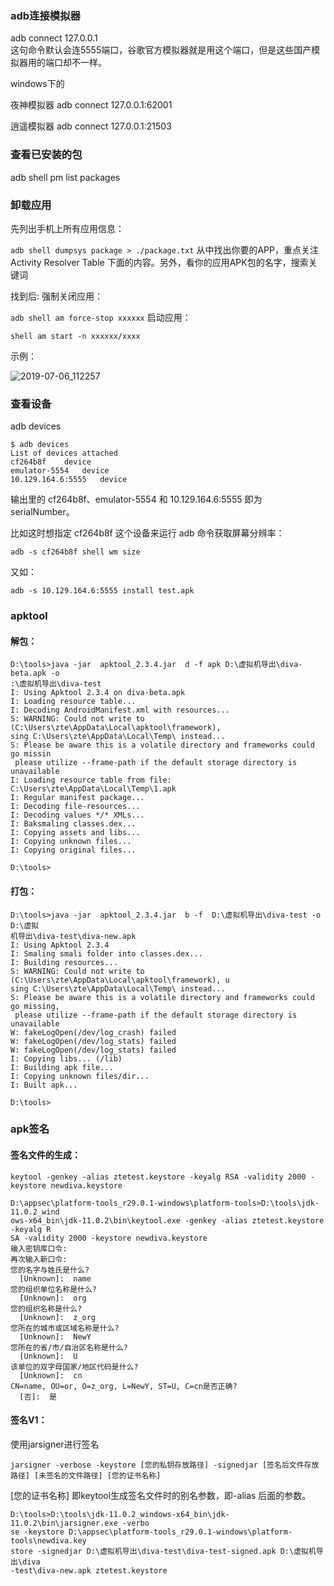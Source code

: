 ### adb连接模拟器    
adb connect 127.0.0.1    
这句命令默认会连5555端口，谷歌官方模拟器就是用这个端口，但是这些国产模拟器用的端口却不一样。    

windows下的    

夜神模拟器   adb connect 127.0.0.1:62001

逍遥模拟器 adb connect 127.0.0.1:21503

### 查看已安装的包

adb shell pm list packages

### 卸载应用
先列出手机上所有应用信息：

`adb shell dumpsys package > ./package.txt`
从中找出你要的APP，重点关注 Activity Resolver Table 下面的内容。另外，看你的应用APK包的名字，搜索关键词

找到后:
强制关闭应用：

`adb shell am force-stop xxxxxx`
启动应用：

`shell am start -n xxxxxx/xxxx`

示例：

![2019-07-06_112257](diva-images\2019-07-06_112257.jpg)

### 查看设备

adb devices

```
$ adb devices
List of devices attached
cf264b8f    device
emulator-5554   device
10.129.164.6:5555   device
```

输出里的 cf264b8f、emulator-5554 和 10.129.164.6:5555 即为 serialNumber。

比如这时想指定 cf264b8f 这个设备来运行 adb 命令获取屏幕分辨率：    

```
adb -s cf264b8f shell wm size
```

又如：    

```
adb -s 10.129.164.6:5555 install test.apk
```


### apktool
#### 解包：  
```
D:\tools>java -jar  apktool_2.3.4.jar  d -f apk D:\虚拟机导出\diva-beta.apk -o
:\虚拟机导出\diva-test
I: Using Apktool 2.3.4 on diva-beta.apk
I: Loading resource table...
I: Decoding AndroidManifest.xml with resources...
S: WARNING: Could not write to (C:\Users\zte\AppData\Local\apktool\framework),
sing C:\Users\zte\AppData\Local\Temp\ instead...
S: Please be aware this is a volatile directory and frameworks could go missin
 please utilize --frame-path if the default storage directory is unavailable
I: Loading resource table from file: C:\Users\zte\AppData\Local\Temp\1.apk
I: Regular manifest package...
I: Decoding file-resources...
I: Decoding values */* XMLs...
I: Baksmaling classes.dex...
I: Copying assets and libs...
I: Copying unknown files...
I: Copying original files...

D:\tools>
```
#### 打包：  
```
D:\tools>java -jar  apktool_2.3.4.jar  b -f  D:\虚拟机导出\diva-test -o D:\虚拟
机导出\diva-test\diva-new.apk
I: Using Apktool 2.3.4
I: Smaling smali folder into classes.dex...
I: Building resources...
S: WARNING: Could not write to (C:\Users\zte\AppData\Local\apktool\framework), u
sing C:\Users\zte\AppData\Local\Temp\ instead...
S: Please be aware this is a volatile directory and frameworks could go missing,
 please utilize --frame-path if the default storage directory is unavailable
W: fakeLogOpen(/dev/log_crash) failed
W: fakeLogOpen(/dev/log_stats) failed
W: fakeLogOpen(/dev/log_stats) failed
I: Copying libs... (/lib)
I: Building apk file...
I: Copying unknown files/dir...
I: Built apk...

D:\tools>
```
### apk签名 
#### 签名文件的生成：
`keytool -genkey -alias ztetest.keystore -keyalg RSA -validity 2000 -keystore newdiva.keystore`


```
D:\appsec\platform-tools_r29.0.1-windows\platform-tools>D:\tools\jdk-11.0.2_wind
ows-x64_bin\jdk-11.0.2\bin\keytool.exe -genkey -alias ztetest.keystore -keyalg R
SA -validity 2000 -keystore newdiva.keystore
输入密钥库口令:
再次输入新口令:
您的名字与姓氏是什么?
  [Unknown]:  name
您的组织单位名称是什么?
  [Unknown]:  org
您的组织名称是什么?
  [Unknown]:  z_org
您所在的城市或区域名称是什么?
  [Unknown]:  NewY
您所在的省/市/自治区名称是什么?
  [Unknown]:  U
该单位的双字母国家/地区代码是什么?
  [Unknown]:  cn
CN=name, OU=or, O=z_org, L=NewY, ST=U, C=cn是否正确?
  [否]:  是
```
#### 签名V1：
使用jarsigner进行签名

`jarsigner -verbose -keystore [您的私钥存放路径] -signedjar [签名后文件存放路径] [未签名的文件路径] [您的证书名称]`

[您的证书名称] 即keytool生成签名文件时的别名参数，即-alias 后面的参数。   

```
D:\tools>D:\tools\jdk-11.0.2_windows-x64_bin\jdk-11.0.2\bin\jarsigner.exe -verbo
se -keystore D:\appsec\platform-tools_r29.0.1-windows\platform-tools\newdiva.key
store -signedjar D:\虚拟机导出\diva-test\diva-test-signed.apk D:\虚拟机导出\diva
-test\diva-new.apk ztetest.keystore
```


